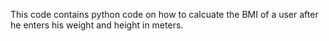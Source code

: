 This code contains python code on how to calcuate the BMI of a user after he enters his weight and height in meters.
